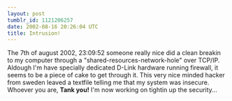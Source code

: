 ```yaml
---
layout: post
tumblr_id: 1121206257  
date: 2002-08-16 20:26:04 UTC
title: Intrusion!
---
```


The 7th of august 2002, 23:09:52 someone really nice did a clean breakin to my computer through a "shared-resources-network-hole" over TCP/IP. Aldough I'm have specially dedicated D-Link hardware running firewall, it seems to be a piece of cake to get through it. This very nice minded hacker from sweden leaved a textfile telling me that my system was insecure. Whoever you are, <b>Tank you!</b> I'm now working on tightin up the security...
